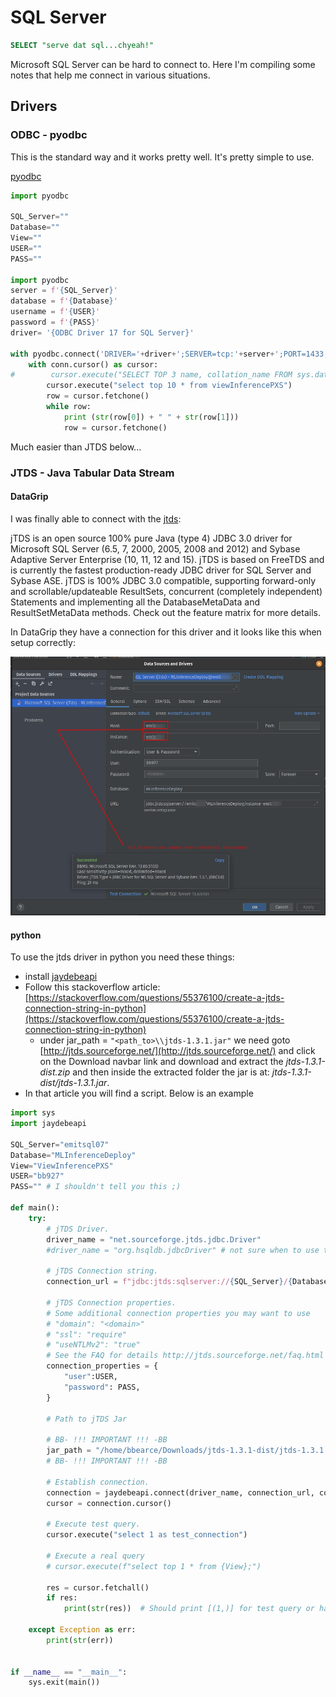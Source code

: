 # SQL Server

```sql
SELECT "serve dat sql...chyeah!"
```

Microsoft SQL Server can be hard to connect to. Here I'm compiling some notes that help me connect in various situations.

## Drivers

### ODBC - pyodbc

This is the standard way and it works pretty well. It's pretty simple to use. 

[pyodbc](https://pypi.org/project/pyodbc/)

```python
import pyodbc

SQL_Server=""
Database=""
View=""
USER=""
PASS=""

import pyodbc
server = f'{SQL_Server}'
database = f'{Database}'
username = f'{USER}'
password = f'{PASS}'   
driver= '{ODBC Driver 17 for SQL Server}'

with pyodbc.connect('DRIVER='+driver+';SERVER=tcp:'+server+';PORT=1433;DATABASE='+database+';UID='+username+';PWD='+ password) as conn:
    with conn.cursor() as cursor:
#        cursor.execute("SELECT TOP 3 name, collation_name FROM sys.databases")
        cursor.execute("select top 10 * from viewInferencePXS")
        row = cursor.fetchone()
        while row:
            print (str(row[0]) + " " + str(row[1]))
            row = cursor.fetchone()
```

Much easier than JTDS below...

### JTDS - Java Tabular Data Stream

#### DataGrip

I was finally able to connect with the [jtds](http://jtds.sourceforge.net/):

jTDS is an open source 100% pure Java (type 4) JDBC 3.0 driver for Microsoft SQL Server (6.5, 7, 2000, 2005, 2008 and 2012) and Sybase Adaptive Server Enterprise (10, 11, 12 and 15). jTDS is based on FreeTDS and is currently the fastest production-ready JDBC driver for SQL Server and Sybase ASE. jTDS is 100% JDBC 3.0 compatible, supporting forward-only and scrollable/updateable ResultSets, concurrent (completely independent) Statements and implementing all the DatabaseMetaData and ResultSetMetaData methods. Check out the feature matrix for more details.

In DataGrip they have a connection for this driver and it looks like this when setup correctly:

![datagrip_config_jdts.jpg](datagrip_config_jdts.jpg)

#### python

To use the jtds driver in python you need these things:
* install [jaydebeapi]()
* Follow this stackoverflow article: [https://stackoverflow.com/questions/55376100/create-a-jtds-connection-string-in-python](https://stackoverflow.com/questions/55376100/create-a-jtds-connection-string-in-python)
  * under jar_path = ```"<path_to>\\jtds-1.3.1.jar"``` we need goto [http://jtds.sourceforge.net/](http://jtds.sourceforge.net/) and click on the Download navbar link and download and extract the *jtds-1.3.1-dist.zip* and then inside the extracted folder the jar is at: *jtds-1.3.1-dist/jtds-1.3.1.jar*.
* In that article you will find a script. Below is an example

```python
import sys
import jaydebeapi

SQL_Server="emitsql07"
Database="MLInferenceDeploy"
View="ViewInferencePXS"
USER="bb927"
PASS="" # I shouldn't tell you this ;)

def main():
    try:
        # jTDS Driver.
        driver_name = "net.sourceforge.jtds.jdbc.Driver"
        #driver_name = "org.hsqldb.jdbcDriver" # not sure when to use this

        # jTDS Connection string.
        connection_url = f"jdbc:jtds:sqlserver://{SQL_Server}/{Database};instance={SQL_Server};domain=PARTNERS"

        # jTDS Connection properties.
        # Some additional connection properties you may want to use
        # "domain": "<domain>"
        # "ssl": "require"
        # "useNTLMv2": "true"
        # See the FAQ for details http://jtds.sourceforge.net/faq.html
        connection_properties = {
            "user":USER,
            "password": PASS,
        }

        # Path to jTDS Jar

        # BB- !!! IMPORTANT !!! -BB
        jar_path = "/home/bbearce/Downloads/jtds-1.3.1-dist/jtds-1.3.1.jar"
        # BB- !!! IMPORTANT !!! -BB

        # Establish connection.
        connection = jaydebeapi.connect(driver_name, connection_url, connection_properties, jar_path)
        cursor = connection.cursor()

        # Execute test query.
        cursor.execute("select 1 as test_connection")

        # Execute a real query
        # cursor.execute(f"select top 1 * from {View};")

        res = cursor.fetchall()
        if res:
            print(str(res))  # Should print [(1,)] for test query or have results from a real one

    except Exception as err:
        print(str(err))


if __name__ == "__main__":
    sys.exit(main())
```
